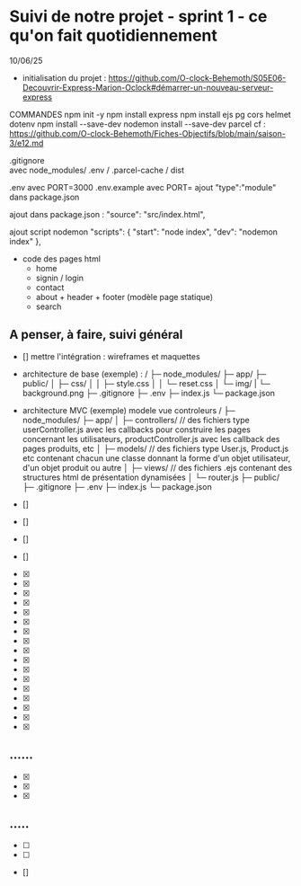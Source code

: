 # Suivi de notre projet - sprint 1 - ce qu'on fait quotidiennement

10/06/25
- initialisation du projet : https://github.com/O-clock-Behemoth/S05E06-Decouvrir-Express-Marion-Oclock#démarrer-un-nouveau-serveur-express 

COMMANDES
npm init -y
npm install express
npm install ejs pg cors helmet dotenv
npm install --save-dev nodemon
install --save-dev parcel
        cf : https://github.com/O-clock-Behemoth/Fiches-Objectifs/blob/main/saison-3/e12.md 


.gitignore  
            avec node_modules/ .env / .parcel-cache / dist 

.env avec PORT=3000
.env.example avec PORT=
ajout "type":"module" dans package.json

ajout dans package.json : "source": "src/index.html",

ajout script nodemon
            "scripts": {
                "start": "node index",
                "dev": "nodemon index"
            },


- code des pages html
    - home
    - signin / login
    - contact
    - about + header + footer (modèle page statique)
    - search
    



## A penser, à faire, suivi général

- []  mettre l'intégration : wireframes et maquettes



- architecture de base (exemple) : 
/
├─ node_modules/
├─ app/
├─ public/
│  ├─ css/
│  │  ├─ style.css
│  │  └─ reset.css
│  └─ img/
|     └─ background.png
├─ .gitignore
├─ .env
├─ index.js
└─ package.json

- architecture MVC (exemple) modele vue controleurs
/
├─ node_modules/
├─ app/
│  ├─ controllers/    // des fichiers type userController.js avec les callbacks pour construire les pages concernant les utilisateurs, productController.js avec les callback des pages produits, etc
│  ├─ models/         // des fichiers type User.js, Product.js etc contenant chacun une classe donnant la forme d'un objet utilisateur, d'un objet produit ou autre
│  ├─ views/          // des fichiers .ejs contenant des structures html de présentation dynamisées
│  └─ router.js
├─ public/
├─ .gitignore
├─ .env
├─ index.js
└─ package.json



- []  
- []  
- []  
- []  
- [x]  
- [x]  
- [x]  
- [x]  
- [x]  
- [x]  
- [x]  
- [x]  
- [x]  
- [x]  
- [x]  
- [x]  
- [x]  
- [x]  
- [x]  
- [x]  
- [x]  


## ......

- [x]  
- [x]  
- [x]  

## .....

- [ ]  
- [ ]  
- []  

